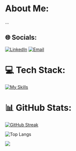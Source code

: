 # About Me:
...

## 🌐 Socials:
[![LinkedIn](https://img.shields.io/badge/LinkedIn-%230077B5.svg?style=for-the-badge&logo=linkedin&logoColor=white)](https://linkedin.com/in/felippe-menezes-615436237)
[![Email](https://img.shields.io/badge/Email-%23D14836.svg?style=for-the-badge&logo=gmail&logoColor=white)](mailto:4drade@gmail.com)


# 💻 Tech Stack:
[![My Skills](https://skillicons.dev/icons?i=html,css,js,python,django)](https://skillicons.dev)

# 📊 GitHub Stats:
[![GitHub Streak](https://streak-stats.demolab.com?user=l0p0v&theme=dark&hide_border=true&card_width=500)](https://git.io/streak-stats)

![Top Langs](https://github-readme-stats.vercel.app/api/top-langs/?username=l0p0v&theme=dark&hide_border=true&include_all_commits=true&count_private=false&layout=compact)


<!-- footer -->
[![](https://visitcount.itsvg.in/api?id=l0p0v&label=Profile%20Views&color=12&icon=5&pretty=true)](https://visitcount.itsvg.in)

<!-- Proudly created with GPRM ( https://gprm.itsvg.in ) -->

